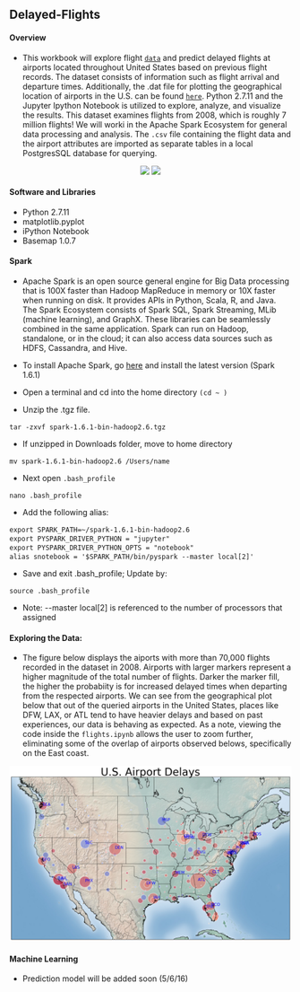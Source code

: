## Delayed-Flights

#### Overview
- This workbook will explore flight [`data`](http://stat-computing.org/dataexpo/2009/the-data.html) and predict delayed flights at airports located throughout United States based on previous flight records. The dataset consists of information such as flight arrival and departure times. Additionally, the .dat file for plotting the geographical location of airports in the U.S. can be found [`here`](https://github.com/jpatokal/openflights/blob/master/data/airports.dat). Python 2.7.11  and the Jupyter Ipython Notebook is utilized to explore, analyze, and visualize the results. This dataset examines flights from 2008, which is roughly 7 million flights! We will worki in the Apache Spark Ecosystem for general data processing and analysis. The `.csv` file containing the flight data and the airport attributes are imported as separate tables in a local PostgresSQL database for querying. 

<p align = "center">
<img src = "https://upload.wikimedia.org/wikipedia/commons/e/ea/Spark-logo-192x100px.png">
<img src = "http://www.vtkom.com/wp-content/uploads/2015/01/postgresql_logo-555px-150x150.png">
</p>

#### Software and Libraries
- Python 2.7.11
- matplotlib.pyplot 
- iPython Notebook
- Basemap 1.0.7

#### Spark

- Apache Spark is an open source general engine for Big Data processing that is 100X faster than Hadoop MapReduce in memory or 10X faster when running on disk. It provides APIs in Python, Scala, R, and Java. The Spark Ecosystem consists of Spark SQL, Spark Streaming, MLib (machine learning), and GraphX. These libraries can be seamlessly combined in the same application. Spark can run on Hadoop, standalone, or in the cloud; it can also access data sources such as HDFS, Cassandra, and Hive. 

- To install Apache Spark, go [here](http://spark.apache.org/downloads.html) and install the latest version (Spark 1.6.1)

- Open a terminal and cd into the home directory `(cd ~ )` 
- Unzip the .tgz file.
```
tar -zxvf spark-1.6.1-bin-hadoop2.6.tgz
```
- If unzipped in Downloads folder, move to home directory
```
mv spark-1.6.1-bin-hadoop2.6 /Users/name
```
- Next open `.bash_profile`
```
nano .bash_profile
```
- Add the following alias:
```
export SPARK_PATH=~/spark-1.6.1-bin-hadoop2.6
export PYSPARK_DRIVER_PYTHON = "jupyter"
export PYSPARK_DRIVER_PYTHON_OPTS = "notebook"
alias snotebook = '$SPARK_PATH/bin/pyspark --master local[2]'
```
- Save and exit .bash_profile; Update by:
```
source .bash_profile
```

- Note: --master local[2] is referenced to the number of processors that assigned 

#### Exploring the Data:

- The figure below displays the aiports with more than 70,000 flights recorded in the dataset in 2008. Airports with larger markers represent a higher magnitude of the total number of flights. Darker the marker fill, the higher the probabiity is for increased delayed times when departing from the respected airports. We can see from the geographical plot below that out of the queried airports in the United States, places like DFW, LAX, or ATL tend to have heavier delays and based on past experiences, our data is behaving as expected. As a note, viewing the code inside the `flights.ipynb` allows the user to zoom further, eliminating some of the overlap of airports observed belows, specifically on the East coast. 

![alt tab](delayed_flights_plot.png)

#### Machine Learning  
- Prediction model will be added soon (5/6/16)
